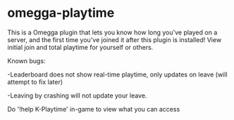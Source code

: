 # omegga-playtime
This is a Omegga plugin that lets you know how long you've played on a server, and the first time you've joined it after this plugin is installed!
View initial join and total playtime for yourself or others.

Known bugs:

-Leaderboard does not show real-time playtime, only updates on leave (will attempt to fix later)

-Leaving by crashing will not update your leave.

Do '!help K-Playtime' in-game to view what you can access
